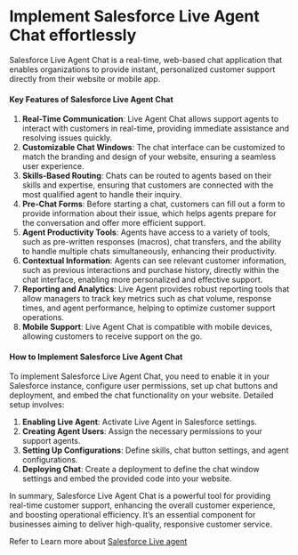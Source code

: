 # Implement Salesforce Live Agent Chat effortlessly

Salesforce Live Agent Chat is a real-time, web-based chat application that enables organizations to provide instant, personalized customer support directly from their website or mobile app.

#### Key Features of Salesforce Live Agent Chat

1. **Real-Time Communication**: Live Agent Chat allows support agents to interact with customers in real-time, providing immediate assistance and resolving issues quickly.
2. **Customizable Chat Windows**: The chat interface can be customized to match the branding and design of your website, ensuring a seamless user experience.
3. **Skills-Based Routing**: Chats can be routed to agents based on their skills and expertise, ensuring that customers are connected with the most qualified agent to handle their inquiry.
4. **Pre-Chat Forms**: Before starting a chat, customers can fill out a form to provide information about their issue, which helps agents prepare for the conversation and offer more efficient support.
5. **Agent Productivity Tools**: Agents have access to a variety of tools, such as pre-written responses (macros), chat transfers, and the ability to handle multiple chats simultaneously, enhancing their productivity.
6. **Contextual Information**: Agents can see relevant customer information, such as previous interactions and purchase history, directly within the chat interface, enabling more personalized and effective support.
7. **Reporting and Analytics**: Live Agent provides robust reporting tools that allow managers to track key metrics such as chat volume, response times, and agent performance, helping to optimize customer support operations.
8. **Mobile Support**: Live Agent Chat is compatible with mobile devices, allowing customers to receive support on the go.

#### How to Implement Salesforce Live Agent Chat

To implement Salesforce Live Agent Chat, you need to enable it in your Salesforce instance, configure user permissions, set up chat buttons and deployment, and embed the chat functionality on your website. Detailed setup involves:

1. **Enabling Live Agent**: Activate Live Agent in Salesforce settings.
2. **Creating Agent Users**: Assign the necessary permissions to your support agents.
3. **Setting Up Configurations**: Define skills, chat button settings, and agent configurations.
4. **Deploying Chat**: Create a deployment to define the chat window settings and embed the provided code into your website.

In summary, Salesforce Live Agent Chat is a powerful tool for providing real-time customer support, enhancing the overall customer experience, and boosting operational efficiency. It’s an essential component for businesses aiming to deliver high-quality, responsive customer service.



Refer to Learn more about [Salesforce Live agent](implement-salesforce-live-agent-chat-effortlessly.md#key-features-of-salesforce-live-agent-chat)
